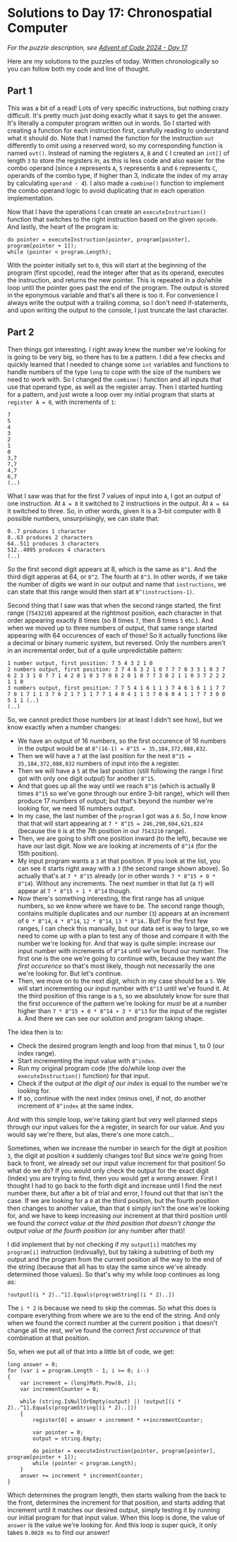 # Solutions to Day 17: Chronospatial Computer

*For the puzzle description, see [Advent of Code 2024 - Day 17](https://adventofcode.com/2024/day/17).*

Here are my solutions to the puzzles of today. Written chronologically so you can follow both my code and line of thought.

## Part 1

This was a bit of a read! Lots of very specific instructions, but nothing crazy difficult. It's pretty much just doing exactly what it says to get the answer. It's literally a computer program written out in words. So I started with creating a function for each instruction first, carefully reading to understand what it should do. Note that I named the function for the instruction `out` differently to omit using a reserved word, so my corresponding function is named `ovt()`. Instead of naming the registers `A`, `B` and `C` I created an `int[]` of length `3` to store the registers in, as this is less code and also easier for the combo operand (since `4` represents `A`, `5` represents `B` and `6` represents `C`, operands of the combo type, if higher than 3, indicate the index of my array by calculating `operand - 4`). I also made a `combine()` function to implement the combo operand logic to avoid duplicating that in each operation implementation.

Now that I have the operations I can create an `executeInstruction()` function that switches to the right instruction based on the given `opcode`. And lastly, the heart of the program is:
```
do pointer = executeInstruction(pointer, program[pointer], program[pointer + 1]);
while (pointer < program.Length);
```
With the pointer initially set to `0`, this will start at the beginning of the program (first opcode), read the integer after that as its operand, executes the instruction, and returns the new pointer. This is repeated in a do/while loop until the pointer goes past the end of the program. The output is stored in the eponymous variable and that's all there is too it. For convenience I always write the output with a trailing comma, so I don't need if-statements, and upon writing the output to the console, I just truncate the last character.

## Part 2

Then things got interesting. I right away knew the number we're looking for is going to be very big, so there has to be a pattern. I did a few checks and quickly learned that I needed to change some `int` variables and functions to handle numbers of the type `long` to cope with the size of the numbers we need to work with. So I changed the `combine()` function and all inputs that use that operand type, as well as the register array. Then I started hunting for a pattern, and just wrote a loop over my initial program that starts at `register A = 0`, with increments of `1`:
```
7
5
4
3
2
1
0
3,7
7,7
4,7
6,7
(..)
```
What I saw was that for the first 7 values of input into `A`, I got an output of one instruction. At `A = 8` it switched to 2 instructions in the output. At `A = 64` it switched to three. So, in other words, given it is a 3-bit computer with 8 possible numbers, unsurprisingly, we can state that:
```
0..7 produces 1 character
8..63 produces 2 characters
64..511 produces 3 characters
512..4095 produces 4 characters
(..)
```
So the first second digit appears at 8, which is the same as `8^1`. And the third digit apperas at 64, or `8^2`. The fourth at `8^3`. In other words, if we take the number of digits we want in our output and name that `instructions`, we can state that this range would then start at `8^(instructions-1)`.

Second thing that I saw was that when the second range started, the first range (`7543210`) appeared at the rightmost position, each character in that order appearing exactly 8 times (so 8 times `7`, then 8 times `5` etc.). And when we moved up to three numbers of output, that same range started appearing with 64 occurences of each of those! So it actually functions like a decimal or binary numeric system, but reversed. Only the numbers aren't in an incremental order, but of a quite unpredictable pattern:
```
1 number output, first position: 7 5 4 3 2 1 0
2 numbers output, first position: 3 7 4 6 3 2 1 0 7 7 7 0 3 3 1 0 3 7 6 2 3 3 1 0 7 7 1 4 2 0 1 0 3 7 0 6 2 0 1 0 7 7 3 0 2 1 1 0 3 7 2 2 2 1 1 0
3 numbers output, first position: 7 7 5 4 1 6 1 1 3 7 4 6 1 6 1 1 7 7 7 0 1 7 1 1 3 7 6 2 1 7 1 1 7 7 1 4 0 4 1 1 3 7 0 6 0 4 1 1 7 7 3 0 0 5 1 1 (..)
(..)
```
So, we cannot predict those numbers (or at least I didn't see how), but we know exactly when a number changes:
- We have an output of 16 numbers, so the first occurence of 16 numbers in the output would be at `8^(16-1) = 8^15 = 35,184,372,088,832`.
- Then we will have a `7` at the last position for the next `8^15 = 35,184,372,088,832` numbers of input into the `A` register.
- Then we will have a `5` at the last position (still following the range I first got with only one digit output) for another `8^15`.
- And that goes up all the way until we reach `8^16` (which is actually 8 times `8^15` so we've gone through our entire 3-bit range), which will then produce 17 numbers of output; but that's beyond the number we're looking for, we need 16 numbers output.
- In my case, the last number of the `program` I got was a `0`. So, I now know that that will start appearing at `7 * 8^15 = 246,290,604,621,824` (because the `0` is at the 7th position in our `7543210` range).
- Then, we are going to shift one position inward (to the left), because we have our last digit. Now we are looking at increments of `8^14` (for the 15th position).
- My input program wants a `3` at that position. If you look at the list, you can see it starts right away with a `3` (the second range shown above). So actually that's at `7 * 8^15` already (or in other words `7 * 8^15 + 0 * 8^14`). Without any increments. The next number in that list (a `7`) will appear at `7 * 8^15 + 1 * 8^14` though.
- Now there's something interesting, the first range has all unique numbers, so we *know* where we have to be. The second range though, contains multiple duplicates and our number (`3`) appears at an increment of `0 * 8^14`, `4 * 8^14`, `12 * 8^14`, `13 * 8^14`.. But! For the first few ranges, I can check this manually, but our data set is way to large, so we need to come up with a plan to test any of those and compare it with the number we're looking for. And that way is quite simple: increase our input number with increments of `8^14` until we've found our number. The first one is the one we're going to continue with, because they want *the first occurence* so that's most likely, though not necessarily the one we're looking for. But let's continue.
- Then, we move on to the next digit, which in my case should be a `5`. We will start incrementing our input number with `8^13` until we've found it. At the third position of this range is a `5`, so we absolutely know for sure that the first occurence of the pattern we're looking for *must* be at a number higher than `7 * 8^15 + 0 * 8^14 + 3 * 8^13` for the input of the register `A`. And there we can see our solution and program taking shape.

The idea then is to:
- Check the desired program length and loop from that minus 1, to 0 (our index range).
- Start incrementing the input value with `8^index`.
- Run my original program code (the do/while loop over the `executeInstruction()` function) for that input.
- Check if the output *at the digit of our index* is equal to the number we're looking for.
- If so, continue with the next index (minus one), if not, do another increment of `8^index` at the same index.

And with this simple loop, we're taking giant but very well planned steps through our input values for the `A` register, in search for our value. And you would say we're there, but alas, there's one more catch...

Sometimes, when we increase the number in search for the digit at position `3`, the digit at position `4` suddenly changes too! But since we're going from back to front, we already set our input value increment for that position! So what do we do? If you would only check the output for the exact digit (index) you are trying to find, then you would get a wrong answer. First I thought I had to go back to the forth digit and increase until I find the next number there, but after a bit of trial and error, I found out that that isn't the case. If we are looking for a `0` at the third position, but the fourth position then changes to another value, than that `0` simply isn't the one we're looking for, and we have to keep increasing our increment at that third position until we found *the correct value at the third position that doesn't change the output value at the fourth position* (or any number after that)!

I did implement that by not checking if my `output[i]` matches my `program[i]` instruction (indivually), but by taking a substring of both my output and the program from the current position all the way to the end of the string (because that all has to stay the same since we've already determined those values). So that's why my while loop continues as long as:
```
!output[(i * 2)..^1].Equals(programString[(i * 2)..])
```
The `i * 2` is because we need to skip the commas. So what this does is compare everything from where we are to the end of the string. And only when we found the correct number at the current position `i` that doesn't change all the rest, we've found the correct *first occurence* of that combination at that position.

So, when we put all of that into a little bit of code, we get:
```
long answer = 0;
for (var i = program.Length - 1; i >= 0; i--)
{
    var increment = (long)Math.Pow(8, i);
    var incrementCounter = 0;

    while (string.IsNullOrEmpty(output) || !output[(i * 2)..^1].Equals(programString[(i * 2)..]))
    {
        register[0] = answer + increment * ++incrementCounter;

        var pointer = 0;
        output = string.Empty;

        do pointer = executeInstruction(pointer, program[pointer], program[pointer + 1]);
        while (pointer < program.Length);
    }
    answer += increment * incrementCounter;
}
```
Which determines the program length, then starts walking from the back to the front, determines the increment for that position, and starts adding that increment until it matches our desired output, simply testing it by running our initial program for that input value. When this loop is done, the value of `answer` is the value we're looking for. And this loop is super quick, it only takes `0.0028 ms` to find our answer!